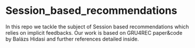 # Session_based_recommendations
In this repo we tackle the subject of Session based recommendations which relies on implicit feedbacks.
Our work is based on GRU4REC paper&code by Balázs Hidasi and further references detailed inside.
